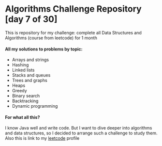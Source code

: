 # Algorithms Challenge Repository [day 7 of 30]

This is repository for my challenge: complete all Data Structures and Algorithms (course from leetcode) for 1 month

#### All my solutions to problems by topic:

- Arrays and strings
- Hashing
- Linked lists
- Stacks and queues
- Trees and graphs
- Heaps
- Greedy
- Binary search
- Backtracking
- Dynamic programming

#### For what all this?

I know Java well and write code. But I want to dive deeper into algorithms and data structures, so I decided to arrange such a challenge to study them.
Also this is link to my [leetcode](https://leetcode.com/queenofmadhouse/) profile
